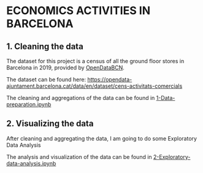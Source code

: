 # ECONOMICS ACTIVITIES IN BARCELONA

## 1. Cleaning the data

The dataset for this project is a census of all the ground floor stores in Barcelona in 2019, provided by [OpenDataBCN](https://opendata-ajuntament.barcelona.cat/en/).

The dataset can be found here:
https://opendata-ajuntament.barcelona.cat/data/en/dataset/cens-activitats-comercials

The cleaning and aggregations of the data can be found in [1-Data-preparation.ipynb](1-Data-preparation.ipynb)

## 2. Visualizing the data

After cleaning and aggregating the data, I am going to do some Exploratory Data Analysis

The analysis and visualization of the data can be found in [2-Exploratory-data-analysis.ipynb](2-Exploratory-data-analysis.ipynb)
